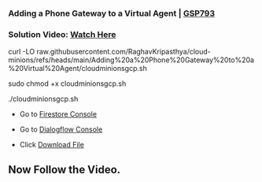 

### Adding a Phone Gateway to a Virtual Agent | [GSP793](http://cloudskillsboost.google/focuses/12038?parent=catalog)

###  **Solution Video:** [Watch Here](https://youtu.be/mqhU55z07is)


curl -LO raw.githubusercontent.com/RaghavKripasthya/cloud-minions/refs/heads/main/Adding%20a%20Phone%20Gateway%20to%20a%20Virtual%20Agent/cloudminionsgcp.sh


sudo chmod +x cloudminionsgcp.sh

./cloudminionsgcp.sh



- Go to  [Firestore Console](https://console.cloud.google.com/firestore/databases?project=)


- Go to  [Dialogflow Console](https://dialogflow.cloud.google.com/)

- Click  [Download File](https://github.com/quiccklabs/Labs_solutions/blob/master/Adding%20a%20Phone%20Gateway%20to%20a%20Virtual%20Agent/pigeon-travel-gsp-793-cloud-function/quicklab.zip) 


## Now Follow the Video.





